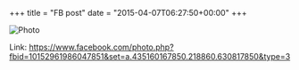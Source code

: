 +++
title = "FB post"
date = "2015-04-07T06:27:50+00:00"
+++



![Photo](https://scontent.xx.fbcdn.net/v/t1.0-0/p130x130/11150344_10152961986047851_4911936942595008880_n.jpg?oh=6d687763e3163e162d9d7fb2954e4c47&oe=59588958)


Link: https://www.facebook.com/photo.php?fbid=10152961986047851&set=a.435160167850.218860.630817850&type=3
